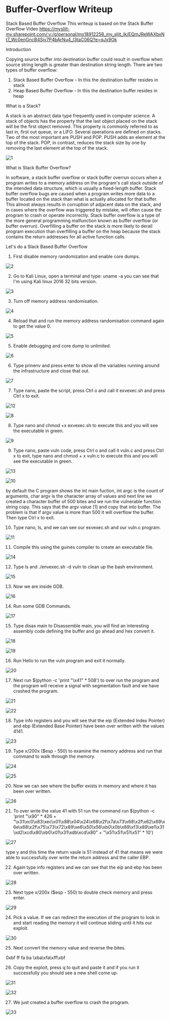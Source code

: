 # Buffer-Overflow Writeup
Stack Based Buffer Overflow 
This writeup is based on the Stack Buffer Overflow Video
https://mysliit-my.sharepoint.com/:v:/g/personal/ms18912258_my_sliit_lk/EQmJReWAXbxNt7_Wc0enGncB4Sjv7P4bArNu4_I3taC06Q?e=qJx9Ok

Introduction

Copying source buffer into destination buffer could result in overflow when source string length is greater than destination string length.
There are two types of buffer overflow:
1. Stack Based Buffer Overflow - In this the destination buffer resides in stack
2. Heap Based Buffer Overflow - In this the destination buffer resides in heap

What is a Stack?

A stack is an abstract data type frequently used in computer science. A stack of objects has the property that the last object placed on the stack will be the first object removed. This property is commonly referred to as last in, first out queue, or a LIFO.
Several operations are defined on stacks. Two of the most important are PUSH and POP. PUSH adds an element at the top of the stack. POP, in contrast, reduces the stack size by one by removing the last element at the top of the stack.

![1](https://user-images.githubusercontent.com/50174329/80055208-c226a300-853e-11ea-889e-1c0ec3be2ab9.PNG)

What is Stack Buffer Overflow?

In software, a stack buffer overflow or stack buffer overrun occurs when a program writes to a memory address on the program's call stack outside of the intended data structure, which is usually a fixed-length buffer. Stack buffer overflow bugs are caused when a program writes more data to a buffer located on the stack than what is actually allocated for that buffer. This almost always results in corruption of adjacent data on the stack, and in cases where the overflow was triggered by mistake, will often cause the program to crash or operate incorrectly. Stack buffer overflow is a type of the more general programming malfunction known as buffer overflow (or buffer overrun). Overfilling a buffer on the stack is more likely to derail program execution than overfilling a buffer on the heap because the stack contains the return addresses for all active function calls.

Let's do a Slack Based Buffer Overflow

1. First disable memory randomization and enable core dumps.

![2](https://user-images.githubusercontent.com/50174329/80057143-88a46680-8543-11ea-9d8e-b77f44e96906.PNG)

2. Go to Kali Linux, open a terminal and type: uname -a you can see that I'm using Kali linux 2016 32 bits version.

![3](https://user-images.githubusercontent.com/50174329/80057850-411eda00-8545-11ea-9b0a-bd8b9021c8c1.PNG)

3. Turn off memory address randomisation.

![4](https://user-images.githubusercontent.com/50174329/80058085-f2257480-8545-11ea-9a96-e925a3c8655a.PNG)

4. Reload that and run the memory address randomisation command again to get the value 0.

![5](https://user-images.githubusercontent.com/50174329/80058943-3f0a4a80-8548-11ea-8ad9-4dc215965c35.PNG)

5. Enable debugging and core dump to unlimited.

![6](https://user-images.githubusercontent.com/50174329/80059110-bd66ec80-8548-11ea-8140-4e2d08ddbefa.PNG)

6. Type prinenv and press enter to show all the variables running around the infrastructure and close that out.

![7](https://user-images.githubusercontent.com/50174329/80059370-788f8580-8549-11ea-9e0b-a43e12eb20a5.PNG)

7. Type nano, paste the script, press Ctrl o and call it exvexec.sh and press Ctrl x to exit.

![12](https://user-images.githubusercontent.com/50174329/80060898-54ce3e80-854d-11ea-83ff-672ce367c97f.PNG)

![8](https://user-images.githubusercontent.com/50174329/80059572-f489cd80-8549-11ea-8530-ea3d44586ecc.PNG)

8. Type nano and chmod +x exvexec.sh to execute this and you will see the executable in green.

![9](https://user-images.githubusercontent.com/50174329/80059872-b9d46500-854a-11ea-8a4d-72c2885a8bd4.PNG)

9. Type nano, paste vuln code, press Ctrl o and call it vuln.c and press Ctrl x to exit, type nano and chmod + x vuln.c to execute this and you will see the executable in green. 

![13](https://user-images.githubusercontent.com/50174329/80061052-bc848980-854d-11ea-8e40-a3275d1d9917.PNG)

![10](https://user-images.githubusercontent.com/50174329/80060168-81815680-854b-11ea-89e3-e548e5970ee3.PNG)

by default the C program shows the int main fuction, int argc is the count of arguments, char argv is the character array of values and next line we created a character buffer of 500 bites and we run the vulnerable function string copy. This says that the argv value [1] and copy that into buffer. The problem is that if argv value is more than 500 it will overflow the buffer. Then type Ctrl x to exit.

10. Type nano, ls, and we can see our exvexec.sh and our vuln.c program. 

![11](https://user-images.githubusercontent.com/50174329/80060787-091b9500-854d-11ea-98f0-64f41953c154.PNG)

11. Compile this using the guines compiler to create an executable file.

![14](https://user-images.githubusercontent.com/50174329/80061214-446a9380-854e-11ea-970b-5b9d5ec92d82.PNG)

12. Type ls and ./envexec.sh -d vuln to clean up the bash environment. 

![15](https://user-images.githubusercontent.com/50174329/80061387-bfcc4500-854e-11ea-9c15-0d4a02794e3f.PNG)

13. Now we are inside GDB.

![16](https://user-images.githubusercontent.com/50174329/80061501-19cd0a80-854f-11ea-9a1f-59096e0ad2bc.PNG)

14. Run some GDB Commands.

![17](https://user-images.githubusercontent.com/50174329/80061690-9d86f700-854f-11ea-9f2b-f9a60b3b4e3e.PNG)

15. Type disas main to Disassemble main, you will find an interesting assembly code defining the buffer and go ahead and hex convert it.

![18](https://user-images.githubusercontent.com/50174329/80061960-3289f000-8550-11ea-8f12-6bdfd7afe7b4.PNG)

![19](https://user-images.githubusercontent.com/50174329/80061972-3b7ac180-8550-11ea-8f84-f32a8ffd397f.PNG)

16. Run Hello to run the vuln program and exit it normally.

![20](https://user-images.githubusercontent.com/50174329/80062182-c1970800-8550-11ea-9ab2-4f739ebae921.PNG)

17. Next run $(python -c 'print "\x41" * 508') to over run the program and the program will receive a signal with segmentation fault and we have crashed the program.

![21](https://user-images.githubusercontent.com/50174329/80062499-8c3eea00-8551-11ea-92cf-5bc283cf1386.PNG)

![22](https://user-images.githubusercontent.com/50174329/80062511-91039e00-8551-11ea-8e78-87671d779491.PNG)

18. Type info registers and you will see that the eip (Extended Index Pointer) and ebp (Extended Base Pointer) have been over written with the values 4141.

![23](https://user-images.githubusercontent.com/50174329/80062941-73830400-8552-11ea-84f2-c848b9ac661d.PNG)

19. Type x/200x ($esp - 550) to examine the memory address and run that command to walk through the memory.

![24](https://user-images.githubusercontent.com/50174329/80063176-f1dfa600-8552-11ea-8fc8-114e448bf69c.PNG)

![25](https://user-images.githubusercontent.com/50174329/80063183-f60bc380-8552-11ea-8539-942128c3643e.PNG)

20. Now we can see where the buffer exists in memory and where it has been over written.

![26](https://user-images.githubusercontent.com/50174329/80063334-5569d380-8553-11ea-8ddf-59849229da11.PNG)

21. To over write the value 41 with 51 run the command run $(python -c 'print "\x90" * 426 + "\x31\xc0\x83\xec\x01\x88\x04\x24\x68\x2f\x7a\x73\x68\x2f\x62\x69\x6e\x68\x2f\x75\x73\x72\x89\xe6\x50\x56\xb0\x0b\x89\xf3\x89\xe1\x31\xd2\xcd\x80\xb0\x01\x31\xdb\xcd\x80" + "\x51\x51\x51\x51" * 10')

![27](https://user-images.githubusercontent.com/50174329/80063613-e6d94580-8553-11ea-838c-c7c404079277.PNG)

type y and this time the return vaule is 51 instead of 41 that means we were able to successfully over write the return address and the caller EBP.

22. Again type info registers and we can see that the eip and ebp has been over written.

![28](https://user-images.githubusercontent.com/50174329/80063930-9d3d2a80-8554-11ea-9f32-45ae2ce2fa28.PNG)

23. Next type x/200x ($esp - 550) to double check memory and press enter.

![29](https://user-images.githubusercontent.com/50174329/80064214-2a807f00-8555-11ea-8907-0bbec007ec9d.PNG)

24. Pick a value. If we can redirect the execution of the program to look in and start reading the memory it will continue sliding until it hits our exploit. 

![30](https://user-images.githubusercontent.com/50174329/80064340-73d0ce80-8555-11ea-8854-0a49f6ab4bf3.PNG)

25. Next convert the memory value and reverse the bites.

0xbf ff fa ba
\xba\xfa\xff\xbf

26. Copy the exploit, press q to quit and paste it and if you run it successfully you should see a new shell come up.

![31](https://user-images.githubusercontent.com/50174329/80064834-a7602880-8556-11ea-986b-7bae4f973387.PNG)

![32](https://user-images.githubusercontent.com/50174329/80064843-aaf3af80-8556-11ea-8a0b-96fcdb3b91ed.PNG)

27. We just created a buffer overflow to crash the program. 

![33](https://user-images.githubusercontent.com/50174329/80065098-31a88c80-8557-11ea-8efe-531828e8223e.PNG)



































































   

 


